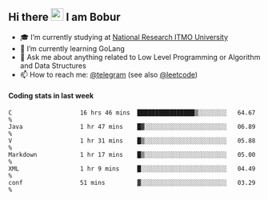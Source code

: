 ## Hi there <img src="https://media.giphy.com/media/hvRJCLFzcasrR4ia7z/giphy.gif" width="25px" height="25px"> I am Bobur

- :mortar_board: I’m currently studying at [National Research ITMO University](https://itmo.ru/)
- :seedling: I’m currently learning GoLang
- :speech_balloon: Ask me about anything related to Low Level Programming or Algorithm and Data Structures
- :mailbox: How to reach me: [@telegram](https://t.me/octoant) (see also [@leetcode](https://leetcode.com/octoant/))    

#### Coding stats in last week

<!--START_SECTION:waka-->

```text
C                   16 hrs 46 mins  ████████████████▒░░░░░░░░   64.67 %
Java                1 hr 47 mins    █▓░░░░░░░░░░░░░░░░░░░░░░░   06.89 %
V                   1 hr 31 mins    █▒░░░░░░░░░░░░░░░░░░░░░░░   05.88 %
Markdown            1 hr 17 mins    █▒░░░░░░░░░░░░░░░░░░░░░░░   05.00 %
XML                 1 hr 9 mins     █░░░░░░░░░░░░░░░░░░░░░░░░   04.49 %
conf                51 mins         ▓░░░░░░░░░░░░░░░░░░░░░░░░   03.29 %
```

<!--END_SECTION:waka-->
